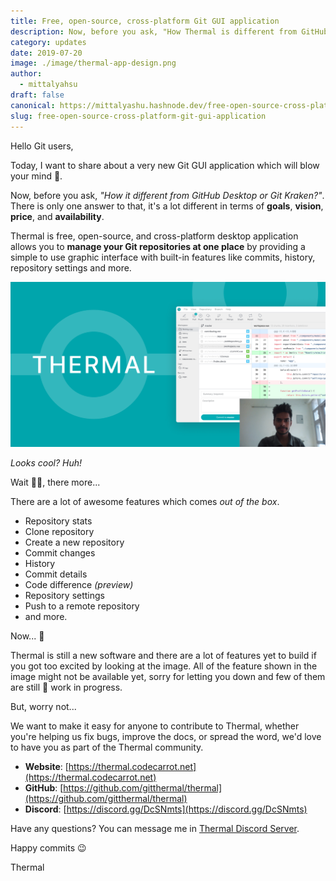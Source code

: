 ```yaml
---
title: Free, open-source, cross-platform Git GUI application
description: Now, before you ask, "How Thermal is different from GitHub Desktop or Git Kraken?"
category: updates
date: 2019-07-20
image: ./image/thermal-app-design.png
author:
  - mittalyahsu
draft: false
canonical: https://mittalyashu.hashnode.dev/free-open-source-cross-platform-git-gui-application-for-you-cjyaz47en00066vs1lnd1jnsa
slug: free-open-source-cross-platform-git-gui-application
---
```


Hello Git users,

Today, I want to share about a very new Git GUI application which will blow your mind 🤯.

Now, before you ask, _"How it different from GitHub Desktop or Git Kraken?"_. There is only one answer to that, it's a lot different in terms of **goals**, **vision**, **price**, and **availability**.

Thermal is free, open-source, and cross-platform desktop application allows you to **manage your Git repositories at one place** by providing a simple to use graphic interface with built-in features like commits, history, repository settings and more.

[![Thermal app quick demo](./image/thermal-app-demo-thumbnail.png)](https://youtu.be/FXZNLEhGvLg)

_Looks cool? Huh!_

Wait ✋🏻, there more...

There are a lot of awesome features which comes _out of the box_.

- Repository stats
- Clone repository
- Create a new repository
- Commit changes
- History
- Commit details
- Code difference _(preview)_
- Repository settings
- Push to a remote repository
- and more.

Now... 🤔

Thermal is still a new software and there are a lot of features yet to build if you got too excited by looking at the image. All of the feature shown in the image might not be available yet, sorry for letting you down and few of them are still 🚧 work in progress.

But, worry not...

We want to make it easy for anyone to contribute to Thermal, whether you're helping us fix bugs, improve the docs, or spread the word, we'd love to have you as part of the Thermal community.

- **Website**: [https://thermal.codecarrot.net](https://thermal.codecarrot.net)
- **GitHub**: [https://github.com/gitthermal/thermal](https://github.com/gitthermal/thermal)
- **Discord**: [https://discord.gg/DcSNmts](https://discord.gg/DcSNmts)

Have any questions? You can message me in [Thermal Discord Server](https://discord.gg/DcSNmts).

Happy commits 😉

Thermal

